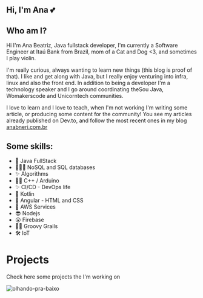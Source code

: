 ## Hi, I'm Ana :two_hearts:

## Who am I?

Hi I'm Ana Beatriz, Java fullstack developer, I'm currently a Software Engineer at Itaú Bank from Brazil, mom of a Cat and Dog <3, and sometimes I play violin.

I'm really curious, always wanting to learn new things (this blog is proof of that). I like and get along with Java, but I really enjoy venturing into infra, linux and also the front end. In addition to being a developer I'm a technology speaker and I go around coordinating theSou Java, Womakerscode and Unicorntech communities.

I love to learn and I love to teach, when I'm not working I'm writing some article, or producing some content for the community! You see my articles already published on Dev.to, and follow the most recent ones in my blog [anabneri.com.br](https://anabneri.com.br/)

## Some skills:

* 🦄 Java FullStack
* 👩🏼‍💻 NoSQL and SQL databases
* ✨ Algorithms
* 💃🏿 C++ / Arduino
* ✨ CI/CD - DevOps life
* 🤸 Kotlin
* 🎇 Angular - HTML and CSS
* 🎉 AWS Services
* 😎 Nodejs
* 😮 Firebase
* 🙌🏽 Groovy Grails
* 🛠 IoT

# Projects
Check here some projects the I'm working on

![olhando-pra-baixo](https://user-images.githubusercontent.com/42419543/87206116-6a970880-c2df-11ea-8849-e4d38d7c253d.gif)


